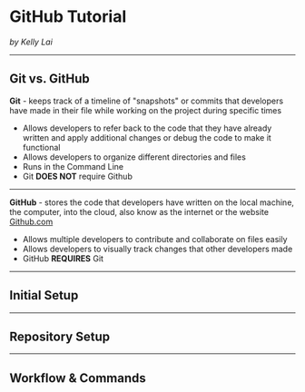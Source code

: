 # GitHub Tutorial

_by Kelly Lai_

---
## Git vs. GitHub
**Git** - keeps track of a timeline of "snapshots" or commits that developers have made in their file while working on the project during specific times
* Allows developers to refer back to the code that they have already written and apply additional changes or debug the code to make it functional
* Allows developers to organize different directories and files
* Runs in the Command Line 
* Git **DOES NOT** require Github 
---
**GitHub** - stores the code that developers have written on the local machine, the computer, into the cloud, also know as the internet or the website [Github.com](https://github.com/)
* Allows multiple developers to contribute and collaborate on files easily
* Allows developers to visually track changes that other developers made
* GitHub **REQUIRES** Git



---
## Initial Setup



---
## Repository Setup



---
## Workflow & Commands
